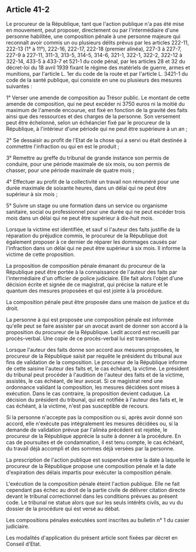 Article 41-2
----
Le procureur de la République, tant que l'action publique n'a pas été mise en
mouvement, peut proposer, directement ou par l'intermédiaire d'une personne
habilitée, une composition pénale à une personne majeure qui reconnaît avoir
commis un ou plusieurs délits prévus par les articles 222-11, 222-13 (1° à 11°),
222-16, 222-17, 222-18 (premier alinéa), 227-3 à 227-7, 227-9 à 227-11, 311-3,
313-5, 314-5, 314-6, 321-1, 322-1, 322-2, 322-12 à 322-14, 433-5 à 433-7 et
521-1 du code pénal, par les articles 28 et 32 du décret-loi du 18 avril 1939
fixant le régime des matériels de guerre, armes et munitions, par l'article L.
1er du code de la route et par l'article L. 3421-1 du code de la santé publique,
qui consiste en une ou plusieurs des mesures suivantes :

1° Verser une amende de composition au Trésor public. Le montant de cette amende
de composition, qui ne peut excéder ni 3750 euros ni la moitié du maximum de
l'amende encourue, est fixé en fonction de la gravité des faits ainsi que des
ressources et des charges de la personne. Son versement peut être échelonné,
selon un échéancier fixé par le procureur de la République, à l'intérieur d'une
période qui ne peut être supérieure à un an ;

2° Se dessaisir au profit de l'Etat de la chose qui a servi ou était destinée à
commettre l'infraction ou qui en est le produit ;

3° Remettre au greffe du tribunal de grande instance son permis de conduire,
pour une période maximale de six mois, ou son permis de chasser, pour une
période maximale de quatre mois ;

4° Effectuer au profit de la collectivité un travail non rémunéré pour une durée
maximale de soixante heures, dans un délai qui ne peut être supérieur à six mois
;

5° Suivre un stage ou une formation dans un service ou organisme sanitaire,
social ou professionnel pour une durée qui ne peut excéder trois mois dans un
délai qui ne peut être supérieur à dix-huit mois.

Lorsque la victime est identifiée, et sauf si l'auteur des faits justifie de la
réparation du préjudice commis, le procureur de la République doit également
proposer à ce dernier de réparer les dommages causés par l'infraction dans un
délai qui ne peut être supérieur à six mois. Il informe la victime de cette
proposition.

La proposition de composition pénale émanant du procureur de la République peut
être portée à la connaissance de l'auteur des faits par l'intermédiaire d'un
officier de police judiciaire. Elle fait alors l'objet d'une décision écrite et
signée de ce magistrat, qui précise la nature et le quantum des mesures
proposées et qui est jointe à la procédure.

La composition pénale peut être proposée dans une maison de justice et du droit.

La personne à qui est proposée une composition pénale est informée qu'elle peut
se faire assister par un avocat avant de donner son accord à la proposition du
procureur de la République. Ledit accord est recueilli par procès-verbal. Une
copie de ce procès-verbal lui est transmise.

Lorsque l'auteur des faits donne son accord aux mesures proposées, le procureur
de la République saisit par requête le président du tribunal aux fins de
validation de la composition. Le procureur de la République informe de cette
saisine l'auteur des faits et, le cas échéant, la victime. Le président du
tribunal peut procéder à l'audition de l'auteur des faits et de la victime,
assistés, le cas échéant, de leur avocat. Si ce magistrat rend une ordonnance
validant la composition, les mesures décidées sont mises à exécution. Dans le
cas contraire, la proposition devient caduque. La décision du président du
tribunal, qui est notifiée à l'auteur des faits et, le cas échéant, à la
victime, n'est pas susceptible de recours.

Si la personne n'accepte pas la composition ou si, après avoir donné son accord,
elle n'exécute pas intégralement les mesures décidées ou, si la demande de
validation prévue par l'alinéa précédent est rejetée, le procureur de la
République apprécie la suite à donner à la procédure. En cas de poursuites et de
condamnation, il est tenu compte, le cas échéant, du travail déjà accompli et
des sommes déjà versées par la personne.

La prescription de l'action publique est suspendue entre la date à laquelle le
procureur de la République propose une composition pénale et la date
d'expiration des délais impartis pour exécuter la composition pénale.

L'exécution de la composition pénale éteint l'action publique. Elle ne fait
cependant pas échec au droit de la partie civile de délivrer citation directe
devant le tribunal correctionnel dans les conditions prévues au présent code. Le
tribunal ne statue alors que sur les seuls intérêts civils, au vu du dossier de
la procédure qui est versé au débat.

Les compositions pénales exécutées sont inscrites au bulletin n° 1 du casier
judiciaire.

Les modalités d'application du présent article sont fixées par décret en Conseil
d'Etat.

